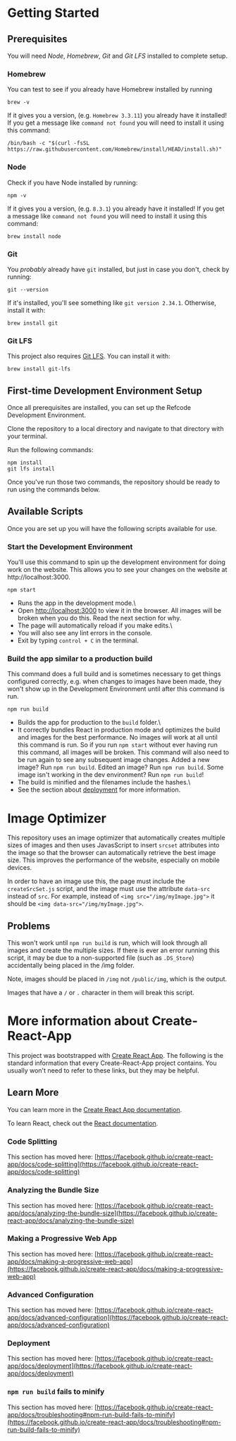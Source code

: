 # Getting Started

## Prerequisites
You will need *Node*, *Homebrew*, *Git* and *Git LFS* installed to complete setup.

### Homebrew
You can test to see if you already have Homebrew installed by running

```
brew -v
```

If it gives you a version, (e.g. `Homebrew 3.3.11`) you already have it installed! If you get a message like `command not found` you will need to install it using this command:

```
/bin/bash -c "$(curl -fsSL https://raw.githubusercontent.com/Homebrew/install/HEAD/install.sh)"
```

### Node
Check if you have Node installed by running:

```
npm -v
```

If it gives you a version, (e.g. `8.3.1`) you already have it installed! If you get a message like `command not found` you will need to install it using this command:

```
brew install node
```

### Git
You _probably_ already have `git` installed, but just in case you don't, check by running:

```
git --version
```

If it's installed, you'll see something like `git version 2.34.1`. Otherwise, install it with:

```
brew install git
```

### Git LFS
This project also requires [Git LFS](https://git-lfs.github.com/). You can install it with:

```
brew install git-lfs
```

## First-time Development Environment Setup

Once all prerequisites are installed, you can set up the Refcode Development Environment.

Clone the repository to a local directory and navigate to that directory with your terminal.

Run the following commands:

```
npm install
git lfs install
```

Once you've run those two commands, the repository should be ready to run using the commands below.

## Available Scripts

Once you are set up you will have the following scripts available for use.

### Start the Development Environment

You'll use this command to spin up the development environment for doing work on the website. This allows you to see your changes on the website at http://localhost:3000.

`npm start`

 - Runs the app in the development mode.\
 - Open [http://localhost:3000](http://localhost:3000) to view it in the browser. All images will be broken when you do this. Read the next section for why.
 - The page will automatically reload if you make edits.\
 - You will also see any lint errors in the console.
 - Exit by typing `control + C` in the terminal.

### Build the app similar to a production build

This command does a full build and is sometimes necessary to get things configured correctly, e.g. when changes to images have been made, they won't show up in the Development Environment until after this command is run.

`npm run build`

 - Builds the app for production to the `build` folder.\
 - It correctly bundles React in production mode and optimizes the build and images for the best performance. No images will work at all until this command is run. So if you run `npm start` without ever having run this command, all images will be broken. This command will also need to be run again to see any subsequent image changes. Added a new image? Run `npm run build`. Edited an image? Run `npm run build`. Some image isn't working in the dev environment?  Run `npm run build`!
 - The build is minified and the filenames include the hashes.\
 - See the section about [deployment](https://facebook.github.io/create-react-app/docs/deployment) for more information.

# Image Optimizer
This repository uses an image optimizer that automatically creates multiple sizes of images and then uses JavasScript to insert
`srcset` attributes into the image so that the browser can automatically retrieve the best image size. This improves the performance of the website, especially on mobile devices.

In order to have an image use this, the page must include the `createSrcSet.js` script, and the image must use the attribute `data-src` instead of `src`. For example, instead of `<img src="/img/myImage.jpg">` it should be `<img data-src="/img/myImage.jpg">`.

## Problems
This won't work until `npm run build` is run, which will look through all images and create the multiple sizes. If there is ever an error running this script, it may be due to a non-supported file (such as `.DS_Store`) accidentally being placed in the /img folder.

Note, images should be placed in `/img` not `/public/img`, which is the output.

Images that have a `/` or `.` character in them will break this script.


# More information about Create-React-App
This project was bootstrapped with [Create React App](https://github.com/facebook/create-react-app). The following is the standard information that every Create-React-App project contains. You usually won't need to refer to these links, but they may be helpful.

## Learn More

You can learn more in the [Create React App documentation](https://facebook.github.io/create-react-app/docs/getting-started).

To learn React, check out the [React documentation](https://reactjs.org/).

### Code Splitting

This section has moved here: [https://facebook.github.io/create-react-app/docs/code-splitting](https://facebook.github.io/create-react-app/docs/code-splitting)

### Analyzing the Bundle Size

This section has moved here: [https://facebook.github.io/create-react-app/docs/analyzing-the-bundle-size](https://facebook.github.io/create-react-app/docs/analyzing-the-bundle-size)

### Making a Progressive Web App

This section has moved here: [https://facebook.github.io/create-react-app/docs/making-a-progressive-web-app](https://facebook.github.io/create-react-app/docs/making-a-progressive-web-app)

### Advanced Configuration

This section has moved here: [https://facebook.github.io/create-react-app/docs/advanced-configuration](https://facebook.github.io/create-react-app/docs/advanced-configuration)

### Deployment

This section has moved here: [https://facebook.github.io/create-react-app/docs/deployment](https://facebook.github.io/create-react-app/docs/deployment)

### `npm run build` fails to minify

This section has moved here: [https://facebook.github.io/create-react-app/docs/troubleshooting#npm-run-build-fails-to-minify](https://facebook.github.io/create-react-app/docs/troubleshooting#npm-run-build-fails-to-minify)
